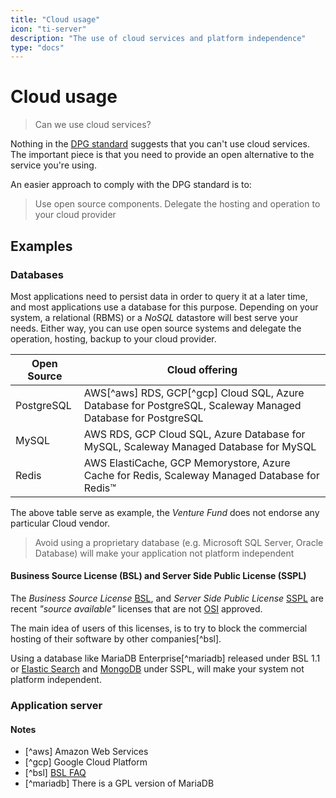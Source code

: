 ```yaml
---
title: "Cloud usage"
icon: "ti-server"
description: "The use of cloud services and platform independence"
type: "docs"
---
```


# Cloud usage

> Can we use cloud services?

Nothing in the [DPG standard](https://digitalpublicgoods.net/standard/) suggests that you can't use
cloud services. The important piece is that you need to provide an open alternative to the service
you're using.

An easier approach to comply with the DPG standard is to:

> Use open source components. Delegate the hosting and operation to your cloud provider

## Examples

### Databases

Most applications need to persist data in order to query it at a later time, and most applications
use a database for this purpose. Depending on your system, a relational (RBMS) or a _NoSQL_
datastore will best serve your needs. Either way, you can use open source systems and delegate the
operation, hosting, backup to your cloud provider.


| Open Source | Cloud offering                                                                                                 |
|-------------|----------------------------------------------------------------------------------------------------------------|
| PostgreSQL  | AWS[^aws] RDS, GCP[^gcp] Cloud SQL, Azure Database for PostgreSQL, Scaleway Managed Database for PostgreSQL    |
| MySQL       | AWS RDS, GCP Cloud SQL, Azure Database for MySQL, Scaleway Managed Database for MySQL                          |
| Redis       | AWS ElastiCache, GCP Memorystore, Azure Cache for Redis, Scaleway Managed Database for Redis™                  |


The above table serve as example, the _Venture Fund_ does not endorse any particular Cloud vendor.

> Avoid using a proprietary database (e.g. Microsoft SQL Server, Oracle Database) will make your
> application not platform independent

#### Business Source License (BSL) and Server Side Public License (SSPL)

The _Business Source License_ [BSL](https://mariadb.com/bsl11/), and _Server Side Public License_
[SSPL](https://en.wikipedia.org/wiki/Server_Side_Public_License) are recent _"source available"_
licenses that are not [OSI](https://opensource.org/osd) approved.

The main idea of users of this licenses, is to try to block the commercial hosting of their software
by other companies[^bsl].

Using a database like MariaDB Enterprise[^mariadb] released under BSL 1.1 or [Elastic
Search](https://www.elastic.co/pricing/faq/licensing) and
[MongoDB](https://www.mongodb.com/community/licensing) under SSPL, will make your system not
platform independent.


### Application server

#### Notes
* [^aws] Amazon Web Services
* [^gcp] Google Cloud Platform
* [^bsl] [BSL FAQ](https://mariadb.com/bsl-faq-mariadb/)
* [^mariadb] There is a GPL version of MariaDB
